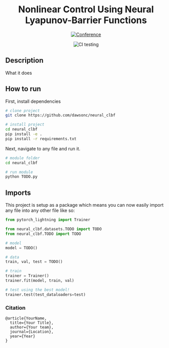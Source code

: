 <div align="center">    
 
# Nonlinear Control Using Neural Lyapunov-Barrier Functions

[![Conference](http://img.shields.io/badge/TODO-1111-ff5e24.svg)](https://arxiv.org/)
<!--
ARXIV   
[![Paper](http://img.shields.io/badge/arxiv-math.co:1480.1111-B31B1B.svg)](https://www.nature.com/articles/nature14539)
-->
![CI testing](https://github.com/dawsonc/neural_clbf/workflows/CI%20testing/badge.svg?branch=master&event=push)


<!--  
Conference   
-->   
</div>
 
## Description   
What it does   

## How to run   
First, install dependencies   
```bash
# clone project   
git clone https://github.com/dawsonc/neural_clbf

# install project   
cd neural_clbf
pip install -e .   
pip install -r requirements.txt
```   
Next, navigate to any file and run it.   
```bash
# module folder
cd neural_clbf

# run module
python TODO.py    
```

## Imports
This project is setup as a package which means you can now easily import any file into any other file like so:
```python
from pytorch_lightning import Trainer

from neural_clbf.datasets.TODO import TODO
from neural_clbf.TODO import TODO

# model
model = TODO()

# data
train, val, test = TODO()

# train
trainer = Trainer()
trainer.fit(model, train, val)

# test using the best model!
trainer.test(test_dataloaders=test)
```

### Citation   
```
@article{YourName,
  title={Your Title},
  author={Your team},
  journal={Location},
  year={Year}
}
```   
